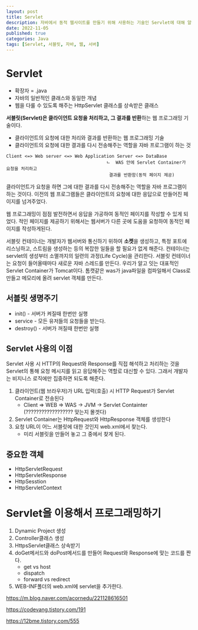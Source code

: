 ```yaml
---
layout: post
title: Servlet
description: 자바에서 동적 웹사이트를 만들기 위해 사용하는 기술인 Servlet에 대해 알아보자
date: 2022-11-05
published: true
categories: Java
tags: [Servlet, 서블릿, 자바, 웹, 서버]
---
```

# Servlet
- 확장자 = .java
- 자바의 일반적인 클래스와 동일한 개념
- 웹을 다룰 수 있도록 해주는 HttpServlet 클래스를 상속받은 클래스   

**서블릿(Servlet)은 클라이언트 요청을 처리하고, 그 결과를 반환**하는 웹 프로그래밍 기술이다.
- 클라이언트의 요청에 대한 처리와 결과를 반환하는 웹 프로그래밍 기술
- 클라이언트의 요청에 대한 결과를 다시 전송해주는 역할을 자바 프로그램이 하는 것
```
Client <=> Web server <=> Web Application Server <=> DataBase
                                      ㄴ  WAS 안에 Servlet Container가 요청을 처리하고
                                       결과를 반환함(동적 페이지 제공)
 ```

클라이언트가 요청을 하면 그에 대한 결과를 다시 전송해주는 역할을 자바 프로그램이 하는 것이다. 이전의 웹 프로그램들은 클라이언트의 요청에 대한 응답으로 만들어진 페이지를 넘겨주었다. 
  
웹 프로그래밍이 점점 발전하면서 응답을 가공하여 동적인 페이지를 작성할 수 있게 되었다. 
적인 페이지를 제공하기 위해서는 웹서버가 다른 곳에 도움을 요청하여 동적인 페이지를 작성하게된다.

서블릿 컨테이너는 개발자가 웹서버와 통신하기 위하여 **소켓**을 생성하고, 특정 포트에 리스닝하고, 스트림을 생성하는 등의 복잡한 일들을 할 필요가 없게 해준다. 컨테이너는 servlet의 생성부터 소멸까지의 일련의 과정(Life Cycle)을 관리한다. 서블릿 컨테이너는 요청이 들어올때마다 새로운 자바 스레드를 만든다. 우리가 알고 잇는 대표적인 Servlet Container가 Tomcat이다. 톰캣같은 was가 java파일을 컴파일해서 Class로 만들고 메모리에 올려 servlet 객체를 만든다.

## 서블릿 생명주기
- init() - 서버가 켜질때 한번만 실행
- service - 모든 유저들의 요청들을 받는다.
- destroy() - 서버가 꺼질때 한번만 실행
  
## Servlet 사용의 이점
Servlet 사용 시 HTTP의 Request와 Response를 직접 해석하고 처리하는 것을 
Servlet의 통해 요청 메시지를 읽고 응답해주는 역할로 대신할 수 있다.
그래서 개발자는 비지니스 로직에만 집중하면 되도록 해준다.

1. 클라이언트(웹 브라우저)가 URL 입력(호출) 시 HTTP Request가 Servlet Container로 전송된다
   - Client => WEB => WAS -> JVM -> Servlet Containter (?????????????????? 맞는지 몰겟다)
2. Servlet Container는 HttpRequest와 HttpResponse 객체를 생성한다
3. 요청 URL이 어느 서블릿에 대한 것인지 web.xml에서 찾는다.
   - 미리 서블릿을 만들어 놓고 그 중에서 찾게 된다.

## 중요한 객체
- HttpServletRequest
- HttpServletResponse
- HttpSesstion
- HttpServletContext

# Servlet을 이용해서 프로그래밍하기
1. Dynamic Project 생성
2. Controller클래스 생성
3. HttpsServlet클래스 상속받기
4. doGet메서드와 doPost메서드를 만들어 Request와 Response에 맞는 코드를 짠다.
   - get vs host
   - dispatch
   - forward vs redirect
5. WEB-INF폴더의 web.xml에 servlet을 추가한다.

https://m.blog.naver.com/acornedu/221128616501

https://codevang.tistory.com/191

https://12bme.tistory.com/555
